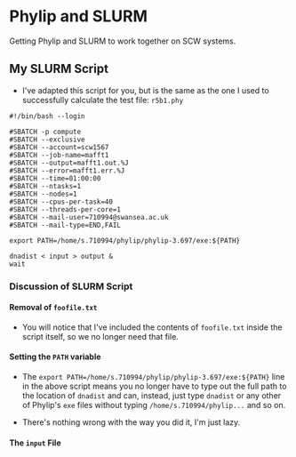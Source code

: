 # Phylip and SLURM

Getting Phylip and SLURM to work together on SCW systems.

## My SLURM Script

- I've adapted this script for you, but is the same as the one I used to successfully calculate the test file: `r5b1.phy`

```
#!/bin/bash --login

#SBATCH -p compute
#SBATCH --exclusive
#SBATCH --account=scw1567
#SBATCH --job-name=mafft1
#SBATCH --output=mafft1.out.%J
#SBATCH --error=mafft1.err.%J
#SBATCH --time=01:00:00
#SBATCH --ntasks=1
#SBATCH --nodes=1
#SBATCH --cpus-per-task=40
#SBATCH --threads-per-core=1
#SBATCH --mail-user=710994@swansea.ac.uk
#SBATCH --mail-type=END,FAIL

export PATH=/home/s.710994/phylip/phylip-3.697/exe:${PATH}

dnadist < input > output &
wait
```

### Discussion of SLURM Script

#### Removal of `foofile.txt`

- You will notice that I've included the contents of `foofile.txt` inside the script itself, so we no longer need that file.

#### Setting the `PATH` variable

- The `export PATH=/home/s.710994/phylip/phylip-3.697/exe:${PATH}` line in the above script means you no longer have to type out the full path to the location of `dnadist` and can, instead, just type `dnadist` or any other of Phylip's `exe` files without typing `/home/s.710994/phylip...` and so on.

- There's nothing wrong with the way you did it, I'm just lazy.

#### The `input` File
